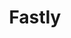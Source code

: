 ---
blog: https://www.fastly.com/blog
codehost: https://github.com/fastly
facebook: https://www.facebook.com/FastlyCDN
images:
- fastly-icon.svg
- fastly-ar21.svg
linkedin: https://www.linkedin.com/company/fastly
logohandle: fastly
sort: fastly
title: Fastly
twitter: https://x.com/fastly
website: https://www.fastly.com/
wikipedia: https://en.wikipedia.org/wiki/Fastly
---